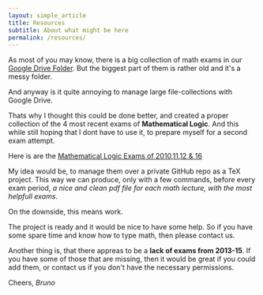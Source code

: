 ```yaml
---
layout: simple_article
title: Resources
subtitle: About what might be here
permalink: /resources/
---
```

As most of you may know, there is a big collection of math exams in our [Google Drive Folder](https://drive.google.com/folderview?id=0B7WeH9ZCm3RbRjhISDE3NkdBUWc). But the biggest part of them is rather old and it's a messy folder.

And anyway is it quite annoying to manage large file-collections with Google Drive.

Thats why I thought this could be done better, and created a proper collection of the 4 most recent exams of **Mathematical Logic**. And this while still hoping that I dont have to use it, to prepare myself for a second exam attempt.

Here is are the
[Mathematical Logic Exams of 2010,11,12 & 16](../resources/exams/logic.pdf)

My idea would be, to manage them over a private GitHub repo as a TeX project. This way we can produce, only with a few commands, before every exam period, *a nice and clean pdf file for each math lecture, with the most helpfull exams*.

On the downside, this means work.

The project is ready and it would be nice to have some help. So if you have some spare time and know how to type math, then please contact us.

Another thing is, that there appreas to be a **lack of exams from 2013-15**. If you have some of those that are missing, then it would be great if you could add them, or contact us if you don't have the necessary permissions.

Cheers, *Bruno*
